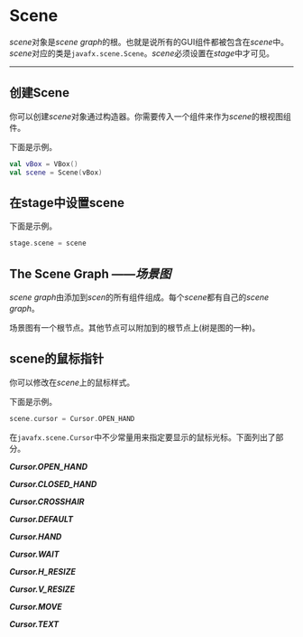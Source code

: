 # Scene

*scene*对象是*scene graph*的根。也就是说所有的GUI组件都被包含在*scene*中。*scene*对应的类是`javafx.scene.Scene`。*scene*必须设置在*stage*中才可见。

---

## 创建Scene

你可以创建*scene*对象通过构造器。你需要传入一个组件来作为*scene*的根视图组件。

下面是示例。

```kotlin
val vBox = VBox()
val scene = Scene(vBox)
```

## 在stage中设置scene

下面是示例。

```kotlin
stage.scene = scene
```

## The Scene Graph *——场景图*

*scene graph*由添加到*scen*的所有组件组成。每个*scene*都有自己的*scene graph*。

场景图有一个根节点。其他节点可以附加到的根节点上(树是图的一种)。

## scene的鼠标指针

你可以修改在*scene*上的鼠标样式。

下面是示例。

```kotlin
scene.cursor = Cursor.OPEN_HAND
```

在`javafx.scene.Cursor`中不少常量用来指定要显示的鼠标光标。下面列出了部分。

***Cursor.OPEN_HAND***

***Cursor.CLOSED_HAND***

***Cursor.CROSSHAIR***

***Cursor.DEFAULT***

***Cursor.HAND***

***Cursor.WAIT***

***Cursor.H_RESIZE***

***Cursor.V_RESIZE***

***Cursor.MOVE***

***Cursor.TEXT***

